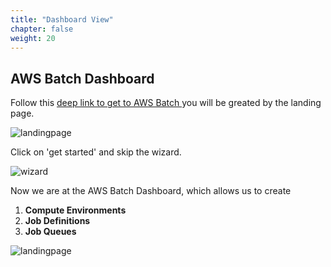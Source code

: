 ```yaml
---
title: "Dashboard View"
chapter: false
weight: 20
---
```


## AWS Batch Dashboard

Follow this [deep link to get to AWS Batch ](https://console.aws.amazon.com/batch/home) you will be greated by the landing page.

![landingpage](/images/nextflow-on-aws-batch/batch/1_landingpage.png)

Click on 'get started' and skip the wizard.

![wizard](/images/nextflow-on-aws-batch/batch/2_wizard.png)

Now we are at the AWS Batch Dashboard, which allows us to create 

   1. **Compute Environments**
   1. **Job Definitions**
   1. **Job Queues** 

![landingpage](/images/nextflow-on-aws-batch/batch/3_dashboard.png)
